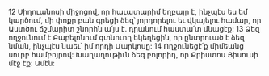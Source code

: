 12 Սիղուանոսի միջոցով, որ հաւատարիմ եղբայր է, ինչպէս ես եմ կարծում, մի փոքր բան գրեցի ձեզ՝ յորդորելու եւ վկայելու համար, որ Աստծու ճշմարիտ շնորհն ա՛յս է. դրանում հաստա՛տ մնացէք:
13 Ձեզ ողջունում է Բաբելոնում գտնուող եկեղեցին, որ ընտրուած է ձեզ նման, ինչպէս նաեւ՝ իմ որդի Մարկոսը: 14 Ողջունեցէ՛ք միմեանց սուրբ համբոյրով: Խաղաղութիւն ձեզ բոլորիդ, որ Քրիստոս Յիսուսի մէջ էք: Ամէն:































